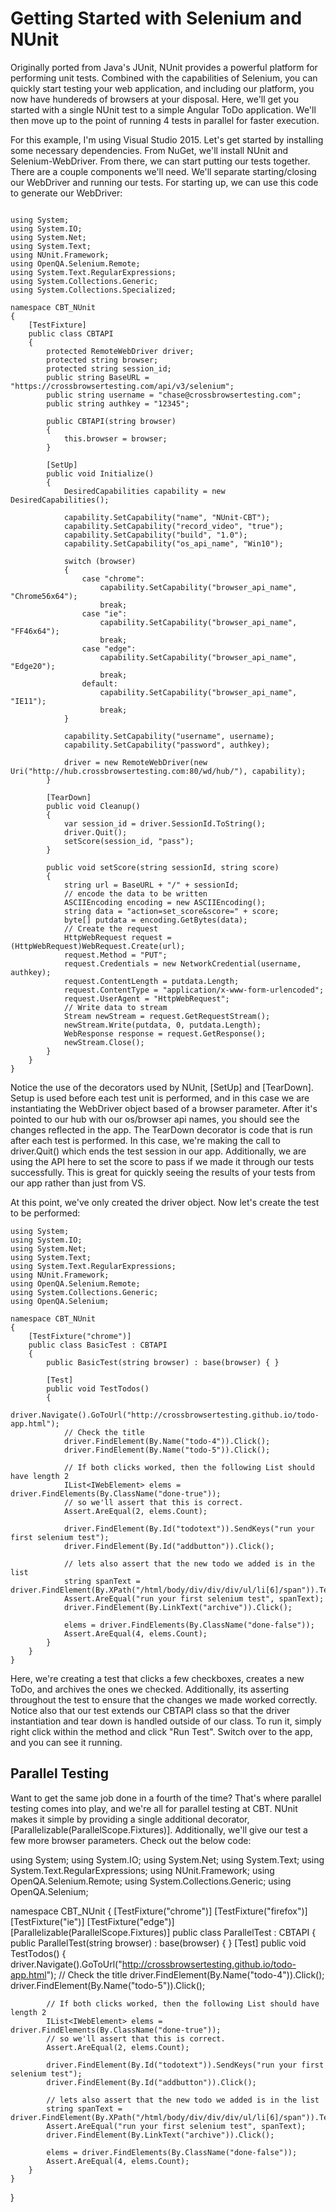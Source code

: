 # Getting Started with Selenium and NUnit

Originally ported from Java's JUnit, NUnit provides a powerful platform for performing unit tests. Combined with the capabilities of Selenium, you can quickly start testing your web application, and including our platform, you now have hundereds of browsers at your disposal. Here, we'll get you started with a single NUnit test to a simple Angular ToDo application. We'll then move up to the point of running 4 tests in parallel for faster execution. 

For this example, I'm using Visual Studio 2015. Let's get started by installing some necessary dependencies. From NuGet, we'll install NUnit and Selenium-WebDriver. From there, we can start putting our tests together. There are a couple components we'll need. We'll separate starting/closing our WebDriver and running our tests. For starting up, we can use this code to generate our WebDriver:

```

using System;
using System.IO;
using System.Net;
using System.Text;
using NUnit.Framework;
using OpenQA.Selenium.Remote;
using System.Text.RegularExpressions;
using System.Collections.Generic;
using System.Collections.Specialized;

namespace CBT_NUnit
{
    [TestFixture]
    public class CBTAPI
    {
        protected RemoteWebDriver driver;
        protected string browser;
        protected string session_id;
        public string BaseURL = "https://crossbrowsertesting.com/api/v3/selenium";
        public string username = "chase@crossbrowsertesting.com";
        public string authkey = "12345";
        
        public CBTAPI(string browser)
        {
            this.browser = browser;
        }

        [SetUp]
        public void Initialize()
        {
            DesiredCapabilities capability = new DesiredCapabilities();

            capability.SetCapability("name", "NUnit-CBT");
            capability.SetCapability("record_video", "true");
            capability.SetCapability("build", "1.0");
            capability.SetCapability("os_api_name", "Win10");

            switch (browser)
            {
                case "chrome": 
                    capability.SetCapability("browser_api_name", "Chrome56x64");
                    break;
                case "ie":
                    capability.SetCapability("browser_api_name", "FF46x64");
                    break;
                case "edge":
                    capability.SetCapability("browser_api_name", "Edge20");
                    break;
                default:
                    capability.SetCapability("browser_api_name", "IE11");
                    break;
            }

            capability.SetCapability("username", username);
            capability.SetCapability("password", authkey);

            driver = new RemoteWebDriver(new Uri("http://hub.crossbrowsertesting.com:80/wd/hub/"), capability);
        }

        [TearDown]
        public void Cleanup()
        {
            var session_id = driver.SessionId.ToString();
            driver.Quit();
            setScore(session_id, "pass");
        }

        public void setScore(string sessionId, string score)
        {
            string url = BaseURL + "/" + sessionId;
            // encode the data to be written
            ASCIIEncoding encoding = new ASCIIEncoding();
            string data = "action=set_score&score=" + score;
            byte[] putdata = encoding.GetBytes(data);
            // Create the request
            HttpWebRequest request = (HttpWebRequest)WebRequest.Create(url);
            request.Method = "PUT";
            request.Credentials = new NetworkCredential(username, authkey);
            request.ContentLength = putdata.Length;
            request.ContentType = "application/x-www-form-urlencoded";
            request.UserAgent = "HttpWebRequest";
            // Write data to stream
            Stream newStream = request.GetRequestStream();
            newStream.Write(putdata, 0, putdata.Length);
            WebResponse response = request.GetResponse();
            newStream.Close();
        }
    }
}

```

 Notice the use of the decorators used by NUnit, [SetUp] and [TearDown]. Setup is used before each test unit is performed, and in this case we are instantiating the WebDriver object based of a browser parameter. After it's pointed to our hub with our os/browser api names, you should see the changes reflected in the app. The TearDown decorator is code that is run after each test is performed. In this case, we're making the call to driver.Quit() which ends the test session in our app. Additionally, we are using the API here to set the score to pass if we made it through our tests successfully. This is great for quickly seeing the results of your tests from our app rather than just from VS.

 At this point, we've only created the driver object. Now let's create the test to be performed:

```
using System;
using System.IO;
using System.Net;
using System.Text;
using System.Text.RegularExpressions;
using NUnit.Framework;
using OpenQA.Selenium.Remote;
using System.Collections.Generic;
using OpenQA.Selenium;

namespace CBT_NUnit
{
    [TestFixture("chrome")]
    public class BasicTest : CBTAPI
    {
        public BasicTest(string browser) : base(browser) { }

        [Test]
        public void TestTodos()
        {
            driver.Navigate().GoToUrl("http://crossbrowsertesting.github.io/todo-app.html");
            // Check the title
            driver.FindElement(By.Name("todo-4")).Click();
            driver.FindElement(By.Name("todo-5")).Click();

            // If both clicks worked, then the following List should have length 2
            IList<IWebElement> elems = driver.FindElements(By.ClassName("done-true"));
            // so we'll assert that this is correct.
            Assert.AreEqual(2, elems.Count);

            driver.FindElement(By.Id("todotext")).SendKeys("run your first selenium test");
            driver.FindElement(By.Id("addbutton")).Click();

            // lets also assert that the new todo we added is in the list
            string spanText = driver.FindElement(By.XPath("/html/body/div/div/div/ul/li[6]/span")).Text;
            Assert.AreEqual("run your first selenium test", spanText);
            driver.FindElement(By.LinkText("archive")).Click();

            elems = driver.FindElements(By.ClassName("done-false"));
            Assert.AreEqual(4, elems.Count);
        }
    }
}

```

Here, we're creating a test that clicks a few checkboxes, creates a new ToDo, and archives the ones we checked. Additionally, its asserting throughout the test to ensure that the changes we made worked correctly. Notice also that our test extends our CBTAPI class so that the driver instantiation and tear down is handled outside of our class. To run it, simply right click within the method and click "Run Test". Switch over to the app, and you can see it running. 


## Parallel Testing

Want to get the same job done in a fourth of the time? That's where parallel testing comes into play, and we're all for parallel testing at CBT. NUnit makes it simple by providing a single additional decorator, [Parallelizable(ParallelScope.Fixtures)]. Additionally, we'll give our test a few more browser parameters. Check out the below code:

using System;
using System.IO;
using System.Net;
using System.Text;
using System.Text.RegularExpressions;
using NUnit.Framework;
using OpenQA.Selenium.Remote;
using System.Collections.Generic;
using OpenQA.Selenium;

namespace CBT_NUnit
{
    [TestFixture("chrome")]
    [TestFixture("firefox")]
    [TestFixture("ie")]
    [TestFixture("edge")]
    [Parallelizable(ParallelScope.Fixtures)]
    public class ParallelTest : CBTAPI
    {
        public ParallelTest(string browser) : base(browser) { }
        [Test]
        public void TestTodos()
        {
            driver.Navigate().GoToUrl("http://crossbrowsertesting.github.io/todo-app.html");
            // Check the title
            driver.FindElement(By.Name("todo-4")).Click();
            driver.FindElement(By.Name("todo-5")).Click();

            // If both clicks worked, then the following List should have length 2
            IList<IWebElement> elems = driver.FindElements(By.ClassName("done-true"));
            // so we'll assert that this is correct.
            Assert.AreEqual(2, elems.Count);

            driver.FindElement(By.Id("todotext")).SendKeys("run your first selenium test");
            driver.FindElement(By.Id("addbutton")).Click();

            // lets also assert that the new todo we added is in the list
            string spanText = driver.FindElement(By.XPath("/html/body/div/div/div/ul/li[6]/span")).Text;
            Assert.AreEqual("run your first selenium test", spanText);
            driver.FindElement(By.LinkText("archive")).Click();

            elems = driver.FindElements(By.ClassName("done-false"));
            Assert.AreEqual(4, elems.Count);
        }
    }
}